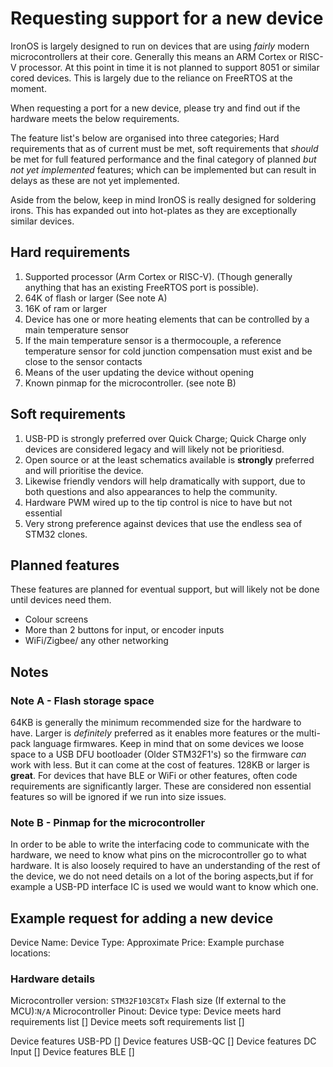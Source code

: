 # Requesting support for a new device

IronOS is largely designed to run on devices that are using _fairly_ modern microcontrollers at their core. Generally this means an ARM Cortex or RISC-V processor.
At this point in time it is not planned to support 8051 or similar cored devices. This is largely due to the reliance on FreeRTOS at the moment.

When requesting a port for a new device, please try and find out if the hardware meets the below requirements.

The feature list's below are organised into three categories; Hard requirements that as of current must be met, soft requirements that _should_ be met for full featured performance and the final category of planned _but not yet implemented_ features; which can be implemented but can result in delays as these are not yet implemented.

Aside from the below, keep in mind IronOS is really designed for soldering irons. This has expanded out into hot-plates as they are exceptionally similar devices.

## Hard requirements

1. Supported processor (Arm Cortex or RISC-V). (Though generally anything that has an existing FreeRTOS port is possible).
2. 64K of flash or larger (See note A)
3. 16K of ram or larger
4. Device has one or more heating elements that can be controlled by a main temperature sensor
5. If the main temperature sensor is a thermocouple, a reference temperature sensor for cold junction compensation must exist and be close to the sensor contacts
6. Means of the user updating the device without opening
7. Known pinmap for the microcontroller. (see note B)

## Soft requirements

1. USB-PD is strongly preferred over Quick Charge; Quick Charge only devices are considered legacy and will likely not be prioritiesd.
2. Open source or at the least schematics available is **strongly** preferred and will prioritise the device.
3. Likewise friendly vendors will help dramatically with support, due to both questions and also appearances to help the community.
4. Hardware PWM wired up to the tip control is nice to have but not essential
5. Very strong preference against devices that use the endless sea of STM32 clones.

## Planned features

These features are planned for eventual support, but will likely not be done until devices need them.

- Colour screens
- More than 2 buttons for input, or encoder inputs
- WiFi/Zigbee/ any other networking

## Notes

### Note A - Flash storage space

64KB is generally the minimum recommended size for the hardware to have.
Larger is _definitely_ preferred as it enables more features or the multi-pack language firmwares.
Keep in mind that on some devices we loose space to a USB DFU bootloader (Older STM32F1's) so the firmware _can_ work with less. But it can come at the cost of features.
128KB or larger is **great**.
For devices that have BLE or WiFi or other features, often code requirements are significantly larger. These are considered non essential features so will be ignored if we run into size issues.

### Note B - Pinmap for the microcontroller

In order to be able to write the interfacing code to communicate with the hardware, we need to know what pins on the microcontroller go to what hardware.
It is also loosely required to have an understanding of the rest of the device, we do not need details on a lot of the boring aspects,but if for example a USB-PD interface IC is used we would want to know which one.

## Example request for adding a new device

Device Name:
Device Type:
Approximate Price:
Example purchase locations:

### Hardware details

Microcontroller version: `STM32F103C8Tx`
Flash size (If external to the MCU):`N/A`
Microcontroller Pinout: <!-- Either link to manufacturer information, a forum documenting this or a discussion where the pinout has been roughly figured out already-->
Device type: <!-- Soldering Iron/Hot Plate/ Reflow oven etc-->
Device meets hard requirements list []
Device meets soft requirements list []

Device features USB-PD []
Device features USB-QC []
Device features DC Input []
Device features BLE []
